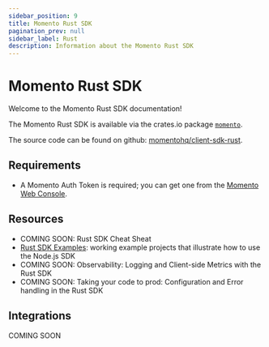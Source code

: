 ```yaml
---
sidebar_position: 9
title: Momento Rust SDK
pagination_prev: null
sidebar_label: Rust
description: Information about the Momento Rust SDK
---
```


# Momento Rust SDK

Welcome to the Momento Rust SDK documentation!

The Momento Rust SDK is available via the crates.io package [`momento`](https://crates.io/crates/momento).

The source code can be found on github: [momentohq/client-sdk-rust](https://github.com/momentohq/client-sdk-rust).

## Requirements

- A Momento Auth Token is required; you can get one from the [Momento Web Console](https://console.gomomento.com/).

## Resources

- COMING SOON: Rust SDK Cheat Sheat
- [Rust SDK Examples](https://github.com/momentohq/client-sdk-rust/blob/main/example/README.md): working example projects that illustrate how to use the Node.js SDK
- COMING SOON: Observability: Logging and Client-side Metrics with the Rust SDK
- COMING SOON: Taking your code to prod: Configuration and Error handling in the Rust SDK

## Integrations

COMING SOON
